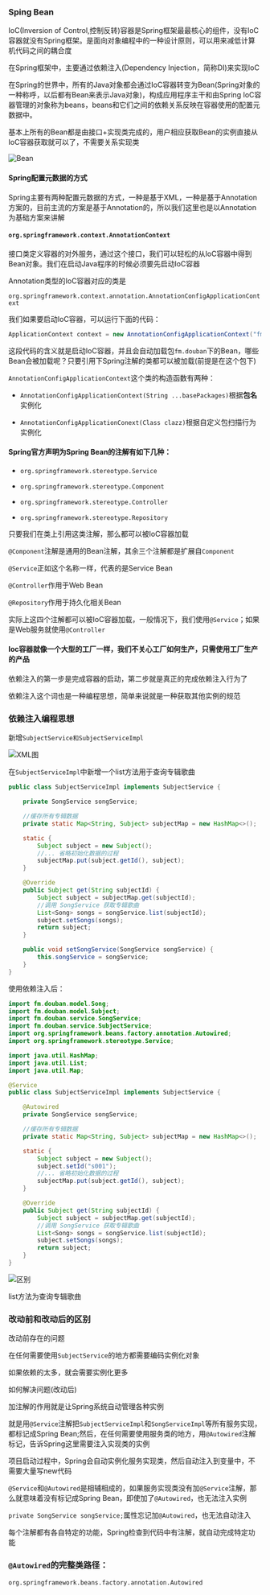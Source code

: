 ### Sping Bean

IoC(Inversion of Control,控制反转)容器是Spring框架最最核心的组件，没有IoC容器就没有Spring框架。是面向对象编程中的一种设计原则，可以用来减低计算机代码之间的耦合度

在Spring框架中，主要通过依赖注入(Dependency Injection，简称DI)来实现IoC

在Spring的世界中，所有的Java对象都会通过IoC容器转变为Bean(Spring对象的一种称呼，以后都有Bean来表示Java对象)，构成应用程序主干和由Spring IoC容器管理的对象称为beans，beans和它们之间的依赖关系反映在容器使用的配置元数据中。

基本上所有的Bean都是由接口+实现类完成的，用户相应获取Bean的实例直接从IoC容器获取就可以了，不需要关系实现类

![Bean](https://style.youkeda.com/img/ham/course/j4/ioc.svg)

#### Spring配置元数据的方式

Spring主要有两种配置元数据的方式，一种是基于XML，一种是基于Annotation方案的，目前主流的方案是基于Annotation的，所以我们这里也是以Annotation为基础方案来讲解

#### `org.springframework.context.AnnotationContext`

接口类定义容器的对外服务，通过这个接口，我们可以轻松的从IoC容器中得到Bean对象。我们在启动Java程序的时候必须要先启动IoC容器

Annotation类型的IoC容器对应的类是

`org.springframework.context.annotation.AnnotationConfigApplicationContext`

我们如果要启动IoC容器，可以运行下面的代码：

```java
ApplicationContext context = new AnnotationConfigApplicationContext("fm.douban");
```

这段代码的含义就是启动IoC容器，并且会自动加载包`fm.douban`下的Bean，哪些Bean会被加载呢？只要引用下Spring注解的类都可以被加载(前提是在这个包下)

 `AnnotationConfigApplicationContext`这个类的构造函数有两种：

+ `AnnotationConfigApplicationContext(String ...basePackages)`根据**包名**实例化

+ `AnnotationConfigApplicationConext(Class clazz)`根据自定义包扫描行为实例化

#### Spring官方声明为Spring Bean的注解有如下几种：

+ `org.springframework.stereotype.Service`

+ `org.springframework.stereotype.Component`

+ `org.springframework.stereotype.Controller`

+ `org.springframework.stereotype.Repository`

只要我们在类上引用这类注解，那么都可以被IoC容器加载

`@Component`注解是通用的Bean注解，其余三个注解都是扩展自`Component`

`@Service`正如这个名称一样，代表的是Service Bean

`@Controller`作用于Web Bean

`@Repository`作用于持久化相关Bean

实际上这四个注解都可以被IoC容器加载，一般情况下，我们使用`@Service`；如果是Web服务就使用`@Controller`

#### Ioc容器就像一个大型的工厂一样，我们不关心工厂如何生产，只需使用工厂生产的产品

依赖注入的第一步是完成容器的启动，第二步就是真正的完成依赖注入行为了

依赖注入这个词也是一种编程思想，简单来说就是一种获取其他实例的规范

### 依赖注入编程思想

新增`SubjectService和SubjectServiceImpl`

![XML图](https://style.youkeda.com/img/ham/course/j4/song-uml2.svg)

在`SubjectServiceImpl`中新增一个list方法用于查询专辑歌曲

```java
public class SubjectServiceImpl implements SubjectService {

    private SongService songService;

    //缓存所有专辑数据
    private static Map<String, Subject> subjectMap = new HashMap<>();

    static {
        Subject subject = new Subject();
        //... 省略初始化数据的过程
        subjectMap.put(subject.getId(), subject);
    }

    @Override
    public Subject get(String subjectId) {
        Subject subject = subjectMap.get(subjectId);
        //调用 SongService 获取专辑歌曲
        List<Song> songs = songService.list(subjectId);
        subject.setSongs(songs);
        return subject;
    }

    public void setSongService(SongService songService) {
        this.songService = songService;
    }
}
```

使用依赖注入后：

```java
import fm.douban.model.Song;
import fm.douban.model.Subject;
import fm.douban.service.SongService;
import fm.douban.service.SubjectService;
import org.springframework.beans.factory.annotation.Autowired;
import org.springframework.stereotype.Service;

import java.util.HashMap;
import java.util.List;
import java.util.Map;

@Service
public class SubjectServiceImpl implements SubjectService {

    @Autowired
    private SongService songService;

    //缓存所有专辑数据
    private static Map<String, Subject> subjectMap = new HashMap<>();

    static {
        Subject subject = new Subject();
        subject.setId("s001");
        //... 省略初始化数据的过程
        subjectMap.put(subject.getId(), subject);
    }

    @Override
    public Subject get(String subjectId) {
        Subject subject = subjectMap.get(subjectId);
        //调用 SongService 获取专辑歌曲
        List<Song> songs = songService.list(subjectId);
        subject.setSongs(songs);
        return subject;
    }
}
```

![区别](https://style.youkeda.com/img/ham/course/j4/autoware-change1.gif)

list方法为查询专辑歌曲

### 改动前和改动后的区别

改动前存在的问题

在任何需要使用`SubjectService`的地方都需要编码实例化对象

如果依赖的太多，就会需要实例化更多

如何解决问题(改动后)

加注解的作用就是让Spring系统自动管理各种实例

就是用`@Service`注解把`SubjectServiceImpl`和`SongServiceImpl`等所有服务实现，都标记成Spring Bean;然后，在任何需要使用服务类的地方，用`@Autowired`注解标记，告诉Spring这里需要注入实现类的实例

项目启动过程中，Spring会自动实例化服务实现类，然后自动注入到变量中，不需要大量写new代码

`@Service`和`@Autowired`是相辅相成的，如果服务实现类没有加`@Service`注解，那么就意味着没有标记成Spring Bean，即使加了`@Autowired`，也无法注入实例

`private SongService songService;`属性忘记加`@Autowired`，也无法自动注入

每个注解都有各自特定的功能，Spring检查到代码中有注解，就自动完成特定功能

### `@Autowired`的完整类路径：

`org.springframework.beans.factory.annotation.Autowired`

